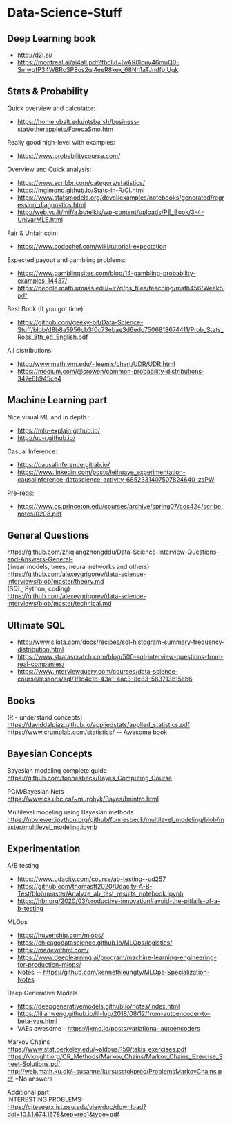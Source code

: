 # Data-Science-Stuff

## Deep Learning book
- http://d2l.ai/
- https://montreal.ai/ai4all.pdf?fbclid=IwAR0lcuy46muQ0-SmwgfP34WBRoSP8os2qi4eeR8kex_68Nh1aTJndfpIUgk

## Stats & Probability

Quick overview and calculator:
- https://home.ubalt.edu/ntsbarsh/business-stat/otherapplets/ForecaSmo.htm

Really good high-level with examples:
- https://www.probabilitycourse.com/

Overview and Quick analysis:
- https://www.scribbr.com/category/statistics/
- https://mgimond.github.io/Stats-in-R/CI.html
- https://www.statsmodels.org/devel/examples/notebooks/generated/regression_diagnostics.html
- http://web.vu.lt/mif/a.buteikis/wp-content/uploads/PE_Book/3-4-UnivarMLE.html


Fair & Unfair coin:
- https://www.codechef.com/wiki/tutorial-expectation

Expected payout and gambling problems:
- https://www.gamblingsites.com/blog/14-gambling-probability-examples-14437/
- https://people.math.umass.edu/~lr7q/ps_files/teaching/math456/Week5.pdf

Best Book (If you got time):
- https://github.com/geeky-bit/Data-Science-Stuff/blob/d8b8a5956cb3f0c73ebae3d6edc7506818674411/Prob_Stats_Ross_8th_ed_English.pdf

All distributions:
- http://www.math.wm.edu/~leemis/chart/UDR/UDR.html
- https://medium.com/@srowen/common-probability-distributions-347e6b945ce4


## Machine Learning part
Nice visual ML and in depth :
- https://mlu-explain.github.io/
- http://uc-r.github.io/

Casual Inference:
- https://causalinference.gitlab.io/
- https://www.linkedin.com/posts/leihuaye_experimentation-causalinference-datascience-activity-6852331407507824640-zsPW

Pre-reqs:
- https://www.cs.princeton.edu/courses/archive/spring07/cos424/scribe_notes/0208.pdf




## General Questions
https://github.com/zhiqiangzhongddu/Data-Science-Interview-Questions-and-Answers-General- \
(linear models, trees, neural networks and others) \
https://github.com/alexeygrigorev/data-science-interviews/blob/master/theory.md \
(SQL, Python, coding) \
https://github.com/alexeygrigorev/data-science-interviews/blob/master/technical.md

## Ultimate SQL
- http://www.silota.com/docs/recipes/sql-histogram-summary-frequency-distribution.html
- https://www.stratascratch.com/blog/500-sql-interview-questions-from-real-companies/
- https://www.interviewquery.com/courses/data-science-course/lessons/sql/1f1c4c1b-43a1-4ac3-8c33-583713b15eb6


## Books 
(R - understand concepts) \
https://daviddalpiaz.github.io/appliedstats/applied_statistics.pdf \
https://www.crumplab.com/statistics/ -- Awesome book

## Bayesian Concepts
Bayesian modeling complete guide \
https://github.com/fonnesbeck/Bayes_Computing_Course

PGM/Bayesian Nets \
https://www.cs.ubc.ca/~murphyk/Bayes/bnintro.html

Multilevel modeling using Bayesian methods \
https://nbviewer.ipython.org/github/fonnesbeck/multilevel_modeling/blob/master/multilevel_modeling.ipynb

## Experimentation
A/B testing
- https://www.udacity.com/course/ab-testing--ud257
- https://github.com/thomastt2020/Udacity-A-B-Test/blob/master/Analyze_ab_test_results_notebook.ipynb
- https://hbr.org/2020/03/productive-innovation#avoid-the-pitfalls-of-a-b-testing

MLOps
- https://huyenchip.com/mlops/
- https://chicagodatascience.github.io/MLOps/logistics/
- https://madewithml.com/
- https://www.deeplearning.ai/program/machine-learning-engineering-for-production-mlops/
- Notes -- https://github.com/kennethleungty/MLOps-Specialization-Notes 

Deep Generative Models
- https://deepgenerativemodels.github.io/notes/index.html
- https://lilianweng.github.io/lil-log/2018/08/12/from-autoencoder-to-beta-vae.html
- VAEs awesome - https://jxmo.io/posts/variational-autoencoders

Markov Chains \
https://www.stat.berkeley.edu/~aldous/150/takis_exercises.pdf \
https://vknight.org/OR_Methods/Markov_Chains/Markov_Chains_Exercise_Sheet-Solutions.pdf \
http://web.math.ku.dk/~susanne/kursusstokproc/ProblemsMarkovChains.pdf *No answers

Additional part: \
INTERESTING PROBLEMS: \
https://citeseerx.ist.psu.edu/viewdoc/download?doi=10.1.1.674.1678&rep=rep1&type=pdf
